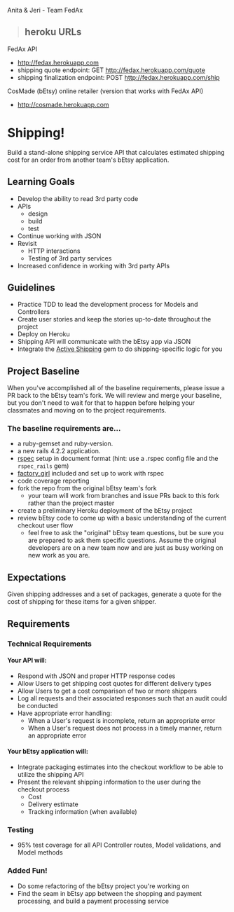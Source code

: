 Anita & Jeri - Team FedAx

> ## heroku URLs

FedAx API
- http://fedax.herokuapp.com
- shipping quote endpoint: GET http://fedax.herokuapp.com/quote
- shipping finalization endpoint: POST http://fedax.herokuapp.com/ship

CosMade (bEtsy) online retailer (version that works with FedAx API)
- http://cosmade.herokuapp.com

# Shipping!
Build a stand-alone shipping service API that calculates estimated shipping cost for an order from another team's bEtsy application.

## Learning Goals
- Develop the ability to read 3rd party code
- APIs
    - design
    - build
    - test
- Continue working with JSON
- Revisit
    - HTTP interactions
    - Testing of 3rd party services
- Increased confidence in working with 3rd party APIs

## Guidelines
- Practice TDD to lead the development process for Models and Controllers
- Create user stories and keep the stories up-to-date throughout the project
- Deploy on Heroku
- Shipping API will communicate with the bEtsy app via JSON
- Integrate the [Active Shipping](https://github.com/Shopify/active_shipping) gem to do shipping-specific logic for you

## Project Baseline
When you've accomplished all of the baseline requirements, please issue a PR back to the bEtsy team's fork. We will review and merge your baseline, but you don't need to wait for that to happen before helping your classmates and moving on to the project requirements.

### The baseline requirements are...
- a ruby-gemset and ruby-version.
- a new rails 4.2.2 application.
- [rspec](https://github.com/rspec/rspec-rails) setup in document format (hint: use a .rspec config file and the `rspec_rails` gem)
- [factory_girl](https://github.com/thoughtbot/factory_girl_rails) included and set up to work with rspec
- code coverage reporting
- fork the repo from the original bEtsy team's fork
  - your team will work from branches and issue PRs back to this fork rather than the project master
- create a preliminary Heroku deployment of the bEtsy project
- review bEtsy code to come up with a basic understanding of the current checkout user flow
  - feel free to ask the "original" bEtsy team questions, but be sure you are prepared to ask them specific questions. Assume the original developers are on a new team now and are just as busy working on new work as you are.

## Expectations
Given shipping addresses and a set of packages, generate a quote for the cost of shipping for these items for a given shipper.

## Requirements
### Technical Requirements
#### Your API will:
- Respond with JSON and proper HTTP response codes  
- Allow Users to get shipping cost quotes for different delivery types  
- Allow Users to get a cost comparison of two or more shippers  
- Log all requests and their associated responses such that an audit could be conducted  
- Have appropriate error handling:
  - When a User's request is incomplete, return an appropriate error
  - When a User's request does not process in a timely manner, return an appropriate error

#### Your bEtsy application will:
- Integrate packaging estimates into the checkout workflow to be able to utilize the shipping API
- Present the relevant shipping information to the user during the checkout process
  - Cost
  - Delivery estimate
  - Tracking information (when available)

### Testing
- 95% test coverage for all API Controller routes, Model validations, and Model methods

### Added Fun!
- Do some refactoring of the bEtsy project you're working on
- Find the seam in bEtsy app between the shopping and payment processing, and build a payment processing service
